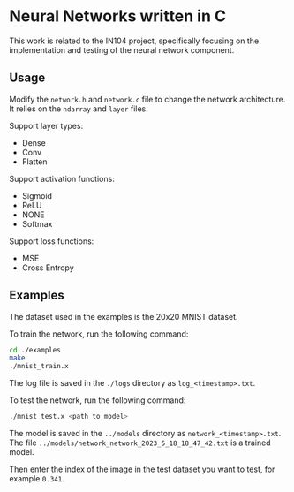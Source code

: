 # Neural Networks written in C

This work is related to the IN104 project, specifically focusing on the implementation and testing of the neural network component.

## Usage

Modify the `network.h` and `network.c` file to change the network architecture. It relies on the `ndarray` and `layer` files.

Support layer types:

- Dense
- Conv
- Flatten

Support activation functions:

- Sigmoid
- ReLU
- NONE
- Softmax

Support loss functions:

- MSE
- Cross Entropy

## Examples

The dataset used in the examples is the 20x20 MNIST dataset.

To train the network, run the following command:

```bash
cd ./examples
make
./mnist_train.x
```

The log file is saved in the `./logs` directory as `log_<timestamp>.txt`.

To test the network, run the following command:

```bash
./mnist_test.x <path_to_model>
```

The model is saved in the `../models` directory as `network_<timestamp>.txt`. The file `../models/network_network_2023_5_18_18_47_42.txt` is a trained model.

Then enter the index of the image in the test dataset you want to test, for example `0.341`.

